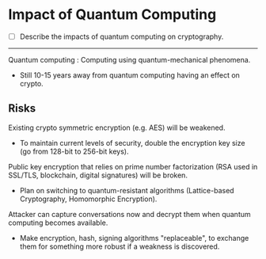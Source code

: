 # Impact of Quantum Computing

* [ ] Describe the impacts of quantum computing on cryptography.

***

Quantum computing : Computing using quantum-mechanical phenomena.

* Still 10-15 years away from quantum computing having an effect on crypto.

## Risks

Existing crypto symmetric encryption (e.g. AES) will be weakened.

* To maintain current levels of security, double the encryption key size (go from 128-bit to 256-bit keys).

Public key encryption that relies on prime number factorization (RSA used in SSL/TLS, blockchain, digital signatures) will be broken.

* Plan on switching to quantum-resistant algorithms (Lattice-based Cryptography, Homomorphic Encryption).

Attacker can capture conversations now and decrypt them when quantum computing becomes available.

* Make encryption, hash, signing algorithms "replaceable", to exchange them for something more robust if a weakness is discovered.
